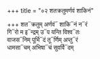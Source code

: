 +++
title = "०२ शतक्रतुमर्णवं शाकिनं"

+++
शत᳓क्रतुम् अर्णवं᳓ शाकि᳓नं न᳓रं  
गि᳓रो म इ᳓न्द्रम् उ᳓प यन्ति विश्व᳓तः  
वाजस᳓निम् पूर्भि᳓दं तू᳓र्णिम् अप्तु᳓रं  
धामसा᳓चम् अभिषा᳓चं सुवर्वि᳓दम्